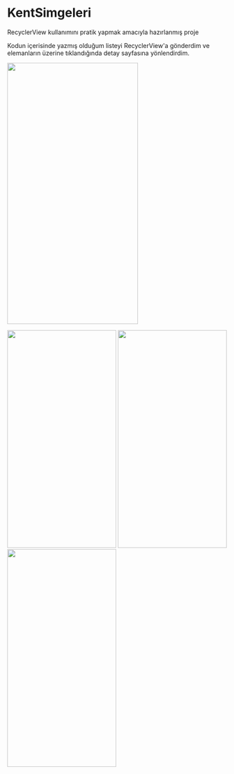 # KentSimgeleri
RecyclerView kullanımını pratik yapmak amacıyla hazırlanmış proje

Kodun içerisinde yazmış olduğum listeyi RecyclerView'a gönderdim ve elemanların üzerine tıklandığında detay sayfasına yönlendirdim.

  <img src="https://user-images.githubusercontent.com/68946715/182158664-c144f9fc-92cd-48e4-9bcd-586ea7fa79c6.png" width="300" height="600">

<p float="left">
<img src="https://user-images.githubusercontent.com/68946715/182158619-a3799ea5-ef28-45ab-a2e6-8aa0886bd348.png" width="250" height="500">
  
<img src="https://user-images.githubusercontent.com/68946715/182158630-c8c80e8e-09dc-476f-ae59-0b5d3e6c3697.png" width="250" height="500">
  
  <img src="https://user-images.githubusercontent.com/68946715/182158656-e898d390-36e8-417e-8946-ffbf41b3bebc.png" width="250" height="500">
  

</p>
